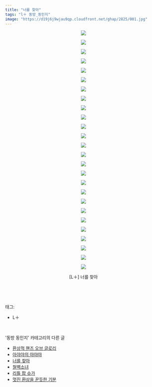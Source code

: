 ```yaml
---
title: "너를 찾아"
tags: "l＋ 동방_동인지"
image: "https://d19j6j9wjau9qp.cloudfront.net/ghap/2825/001.jpg"
---
```

<div class="article">
<p style="text-align: center; clear: none; float: none;"><img src="{{ site.imgserver8 }}/ghap/2825/001.jpg"/></p>
<p style="text-align: center; clear: none; float: none;"><img src="{{ site.imgserver8 }}/ghap/2825/002.jpg"/></p>
<p style="text-align: center; clear: none; float: none;"><img src="{{ site.imgserver8 }}/ghap/2825/003.jpg"/></p>
<p style="text-align: center; clear: none; float: none;"><img src="{{ site.imgserver8 }}/ghap/2825/004.jpg"/></p>
<p style="text-align: center; clear: none; float: none;"><img src="{{ site.imgserver8 }}/ghap/2825/005.jpg"/></p>
<p style="text-align: center; clear: none; float: none;"><img src="{{ site.imgserver8 }}/ghap/2825/006.jpg"/></p>
<p style="text-align: center; clear: none; float: none;"><img src="{{ site.imgserver8 }}/ghap/2825/007.jpg"/></p>
<p style="text-align: center; clear: none; float: none;"><img src="{{ site.imgserver8 }}/ghap/2825/008.jpg"/></p>
<p style="text-align: center; clear: none; float: none;"><img src="{{ site.imgserver8 }}/ghap/2825/009.jpg"/></p>
<p style="text-align: center; clear: none; float: none;"><img src="{{ site.imgserver8 }}/ghap/2825/010.jpg"/></p>
<p style="text-align: center; clear: none; float: none;"><img src="{{ site.imgserver8 }}/ghap/2825/011.jpg"/></p>
<p style="text-align: center; clear: none; float: none;"><img src="{{ site.imgserver8 }}/ghap/2825/012.jpg"/></p>
<p style="text-align: center; clear: none; float: none;"><img src="{{ site.imgserver8 }}/ghap/2825/013.jpg"/></p>
<p style="text-align: center; clear: none; float: none;"><img src="{{ site.imgserver8 }}/ghap/2825/014.jpg"/></p>
<p style="text-align: center; clear: none; float: none;"><img src="{{ site.imgserver8 }}/ghap/2825/015.jpg"/></p>
<p style="text-align: center; clear: none; float: none;"><img src="{{ site.imgserver8 }}/ghap/2825/016.jpg"/></p>
<p style="text-align: center; clear: none; float: none;"><img src="{{ site.imgserver8 }}/ghap/2825/017.jpg"/></p>
<p style="text-align: center; clear: none; float: none;"><img src="{{ site.imgserver8 }}/ghap/2825/018.jpg"/></p>
<p style="text-align: center; clear: none; float: none;"><img src="{{ site.imgserver8 }}/ghap/2825/019.jpg"/></p>
<p style="text-align: center; clear: none; float: none;"><img src="{{ site.imgserver8 }}/ghap/2825/020.jpg"/></p>
<p style="text-align: center; clear: none; float: none;"><img src="{{ site.imgserver8 }}/ghap/2825/021.jpg"/></p>
<p style="text-align: center; clear: none; float: none;"><img src="{{ site.imgserver8 }}/ghap/2825/022.jpg"/></p>
<p style="text-align: center; clear: none; float: none;"><img src="{{ site.imgserver8 }}/ghap/2825/023.jpg"/></p>
<p style="text-align: center; clear: none; float: none;"><img src="{{ site.imgserver8 }}/ghap/2825/024.jpg"/></p>
<p style="text-align: center; clear: none; float: none;"><img src="{{ site.imgserver8 }}/ghap/2825/025.jpg"/></p>
<p style="text-align: center; clear: none; float: none;"><img src="{{ site.imgserver8 }}/ghap/2825/026.jpg"/></p>
<p style="text-align: center; clear: none; float: none;">[L＋] 너를 찾아</p>
<p><br/></p>
</div><br/>
<div class="tagTrail">
<p>태그: </p>
<ul>
<li>L＋</li>
</ul>
</div><br/>
<div class="another">
<p>'동방 동인지' 카테고리의 다른 글</p>
<ul>
<li><a href="/ghap_2827">환상적 핸즈 오브 글로리</a></li>
<li><a href="/ghap_2826">아야야의 야야야</a></li>
<li><a href="/ghap_2825">너를 찾아</a></li>
<li><a href="/ghap_2824">철벽소녀</a></li>
<li><a href="/ghap_2823">리틀 팝 슈가</a></li>
<li><a href="/ghap_2822">멋진 환상을 꾼듯한 기분</a></li>
</ul>
</div><br/>
<div class="cb_module cb_fluid">
<div class="cb_wrt cb_profile">
</div><!-- commentList close -->
</div><br/>
